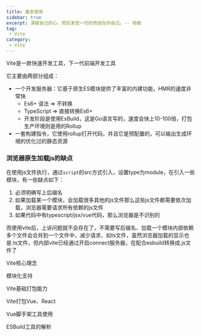 ```yaml
---
title: 基本使用
sidebar: true
excerpt: 深窥自己的心，而后发觉一切的奇迹在你自己。-- 培根
tag:
 - Vite
category:
 - Vite
---
```


Vite是一款快速开发工具，下一代前端开发工具

它主要由两部分组成：
+ 一个开发服务器：它基于原生ES模块提供了丰富的内建功能，HMR的速度非常快
  - Es6+ 语法 => 不转换
  - TypeScript => 直接转换Es6+
  - 开发阶段是使用EsBuild，这是Go语言写的，速度会快上10-100倍，打包生产环境则是用的Rollup
+ 一套构建指令，它使用rollup打开代码，并且它是预配置的，可以输出生成环境的优化过的静态资源


### 浏览器原生加载js的缺点

在使用js文件执行，通过<code>script</code>的src方式引入，设置type为module，在引入一些模块，有一些缺点如下：
1. 必须明确写上后缀名
2. 如果加载某一个模块，会加载很多其他的js文件那么这些js文件都需要依次加载，浏览器需要请求所有依赖的js文件
3. 如果代码中有typescript/jsx/vue代码，那么浏览器是不识别的

而使用vite后，上诉问题就不会存在了，不需要写后缀名、加载一个模块内部依赖多个文件会合并到一个文件中，减少请求、如ts文件，虽然浏览器加载的显示也是.ts文件，但内部vite已经通过开启connect服务器，在配合esbuild转换成.js文件了










Vite核心理念

模块化支持

Vite基础打包能力

Vite打包Vue、React

Vue脚手架工具使用

ESBuild工具的解析



